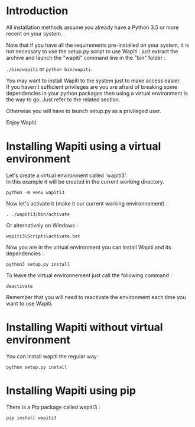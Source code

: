Introduction
============

All installation methods assume you already have a Python 3.5 or more recent on your system.

Note that if you have all the requirements pre-installed on your system, it is not necessary to use the setup.py script
to use Wapiti : just extract the archive and launch the "wapiti" command line in the "bin" folder :

 `./bin/wapiti` or `python bin/wapiti`.

You may want to install Wapiti to the system just to make access easier.  
If you haven't sufficient privileges are you are afraid of breaking some dependencies in your python packages then
using a virtual environment is the way to go. Just refer to the related section.

Otherwise you will have to launch setup.py as a privileged user.

Enjoy Wapiti.


Installing Wapiti using a virtual environment
=============================================

Let's create a virtual environment called 'wapiti3'.  
In this example it will be created in the current working directory.

`python -m venv wapiti3`

Now let's activate it (make it our current working environnement) :
 
`. ./wapiti3/bin/activate`

Or alternatively on Windows :

`wapiti3\Scripts\activate.bat`

Now you are in the virtual environment you can install Wapiti and its dependencies :

`python3 setup.py install`

To leave the virtual environnement just call the following command :

`deactivate`

Remember that you will need to reactivate the environment each time you want to use Wapiti. 


Installing Wapiti without virtual environment
=============================================

You can install wapiti the regular way :

`python setup.py install`


Installing Wapiti using pip
===========================

There is a Pip package called wapiti3 :

`pip install wapiti3`
 